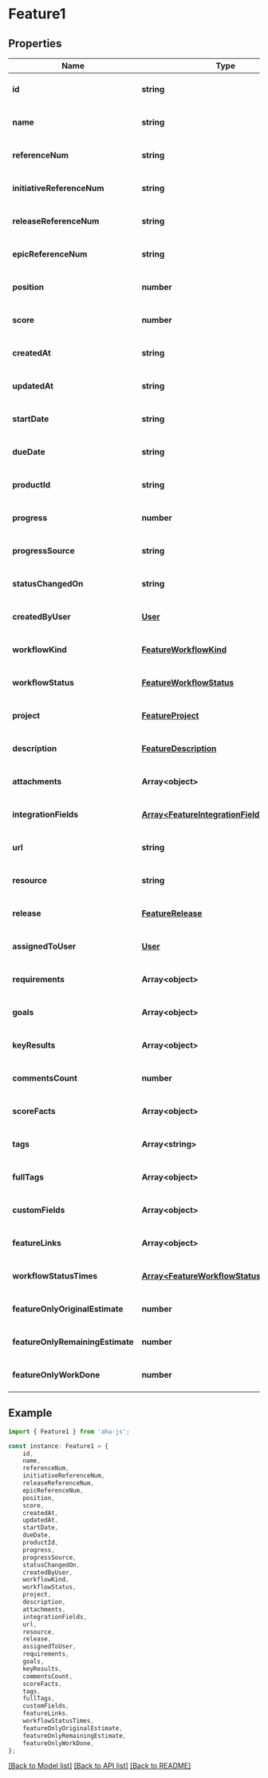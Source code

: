# Feature1


## Properties

Name | Type | Description | Notes
------------ | ------------- | ------------- | -------------
**id** | **string** |  | [optional] [default to undefined]
**name** | **string** |  | [optional] [default to undefined]
**referenceNum** | **string** |  | [optional] [default to undefined]
**initiativeReferenceNum** | **string** |  | [optional] [default to undefined]
**releaseReferenceNum** | **string** |  | [optional] [default to undefined]
**epicReferenceNum** | **string** |  | [optional] [default to undefined]
**position** | **number** |  | [optional] [default to undefined]
**score** | **number** |  | [optional] [default to undefined]
**createdAt** | **string** |  | [optional] [default to undefined]
**updatedAt** | **string** |  | [optional] [default to undefined]
**startDate** | **string** |  | [optional] [default to undefined]
**dueDate** | **string** |  | [optional] [default to undefined]
**productId** | **string** |  | [optional] [default to undefined]
**progress** | **number** |  | [optional] [default to undefined]
**progressSource** | **string** |  | [optional] [default to undefined]
**statusChangedOn** | **string** |  | [optional] [default to undefined]
**createdByUser** | [**User**](User.md) |  | [optional] [default to undefined]
**workflowKind** | [**FeatureWorkflowKind**](FeatureWorkflowKind.md) |  | [optional] [default to undefined]
**workflowStatus** | [**FeatureWorkflowStatus**](FeatureWorkflowStatus.md) |  | [optional] [default to undefined]
**project** | [**FeatureProject**](FeatureProject.md) |  | [optional] [default to undefined]
**description** | [**FeatureDescription**](FeatureDescription.md) |  | [optional] [default to undefined]
**attachments** | **Array&lt;object&gt;** |  | [optional] [default to undefined]
**integrationFields** | [**Array&lt;FeatureIntegrationFieldsInner&gt;**](FeatureIntegrationFieldsInner.md) |  | [optional] [default to undefined]
**url** | **string** |  | [optional] [default to undefined]
**resource** | **string** |  | [optional] [default to undefined]
**release** | [**FeatureRelease**](FeatureRelease.md) |  | [optional] [default to undefined]
**assignedToUser** | [**User**](User.md) |  | [optional] [default to undefined]
**requirements** | **Array&lt;object&gt;** |  | [optional] [default to undefined]
**goals** | **Array&lt;object&gt;** |  | [optional] [default to undefined]
**keyResults** | **Array&lt;object&gt;** |  | [optional] [default to undefined]
**commentsCount** | **number** |  | [optional] [default to undefined]
**scoreFacts** | **Array&lt;object&gt;** |  | [optional] [default to undefined]
**tags** | **Array&lt;string&gt;** |  | [optional] [default to undefined]
**fullTags** | **Array&lt;object&gt;** |  | [optional] [default to undefined]
**customFields** | **Array&lt;object&gt;** |  | [optional] [default to undefined]
**featureLinks** | **Array&lt;object&gt;** |  | [optional] [default to undefined]
**workflowStatusTimes** | [**Array&lt;FeatureWorkflowStatusTimesInner&gt;**](FeatureWorkflowStatusTimesInner.md) |  | [optional] [default to undefined]
**featureOnlyOriginalEstimate** | **number** |  | [optional] [default to undefined]
**featureOnlyRemainingEstimate** | **number** |  | [optional] [default to undefined]
**featureOnlyWorkDone** | **number** |  | [optional] [default to undefined]

## Example

```typescript
import { Feature1 } from 'aha-js';

const instance: Feature1 = {
    id,
    name,
    referenceNum,
    initiativeReferenceNum,
    releaseReferenceNum,
    epicReferenceNum,
    position,
    score,
    createdAt,
    updatedAt,
    startDate,
    dueDate,
    productId,
    progress,
    progressSource,
    statusChangedOn,
    createdByUser,
    workflowKind,
    workflowStatus,
    project,
    description,
    attachments,
    integrationFields,
    url,
    resource,
    release,
    assignedToUser,
    requirements,
    goals,
    keyResults,
    commentsCount,
    scoreFacts,
    tags,
    fullTags,
    customFields,
    featureLinks,
    workflowStatusTimes,
    featureOnlyOriginalEstimate,
    featureOnlyRemainingEstimate,
    featureOnlyWorkDone,
};
```

[[Back to Model list]](../README.md#documentation-for-models) [[Back to API list]](../README.md#documentation-for-api-endpoints) [[Back to README]](../README.md)
